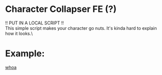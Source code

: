 # Character Collapser FE (?)
!! PUT IN A LOCAL SCRIPT !!\
This simple script makes your character go nuts. It's kinda hard to explain how it looks.\
# Example:
[whoa](https://i.imgur.com/NS0JYon.png)

